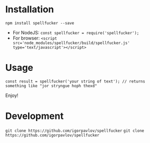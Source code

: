 Installation
===========

```npm install spellfucker --save```

- For NodeJS: ```const spellfucker = require('spellfucker');```
- For browser: ```<script src='node_modules/spellfucker/build/spellfucker.js' type='text/javascript'></script>```

Usage
=========

```const result = spellfucker('your string of text'); // returns something like "jor stryngue hoph thexd"```

Enjoy!

Development
===========

```git clone https://github.com/igorpavlov/spellfucker```
```git clone https://github.com/igorpavlov/spellfucker```